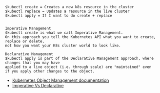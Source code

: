 
```
$kubectl create = Creates a new k8s resource in the cluster
$kubectl replace = Updates a resource in the live cluster
$kubectl apply = If I want to do create + replace


Imperative Management
$kubectl create is what we call Imperative Management.
On this approach you tell the Kubernetes API what you want to create, replace or delete, 
not how you want your K8s cluster world to look like.

Declarative Management
$kubectl apply is part of the Declarative Management approach, where changes that you may have 
applied to a live object (i.e. through scale) are "maintained" even
if you apply other changes to the object.
```

- [Kubernetes Object Management documentation](https://kubernetes.io/docs/concepts/overview/working-with-objects/object-management/)
- [Imperative Vs Declarative](https://www.f5.com/content/dam/f5-com/page-assets-en/home-en/company/blog/2017/imperative_vs_declarative.jpg)
